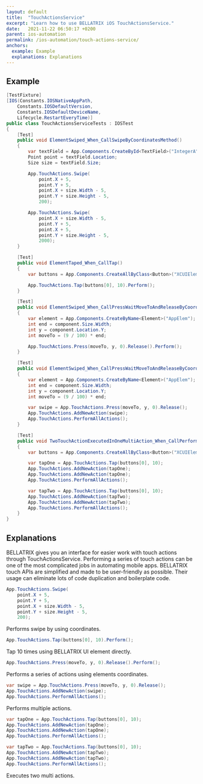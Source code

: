 ```yaml
---
layout: default
title:  "TouchActionsService"
excerpt: "Learn how to use BELLATRIX iOS TouchActionsService."
date:   2021-11-22 06:50:17 +0200
parent: ios-automation
permalink: /ios-automation/touch-actions-service/
anchors:
  example: Example
  explanations: Explanations
---
```

Example
-------
```csharp
[TestFixture]
[IOS(Constants.IOSNativeAppPath,
    Constants.IOSDefaultVersion,
    Constants.IOSDefaultDeviceName,
    Lifecycle.RestartEveryTime)]
public class TouchActionsServiceTests : IOSTest
{
    [Test]
    public void ElementSwiped_When_CallSwipeByCoordinatesMethod()
    {
        var textField = App.Components.CreateById<TextField>("IntegerA");
        Point point = textField.Location;
        Size size = textField.Size;

        App.TouchActions.Swipe(
            point.X + 5,
            point.Y + 5,
            point.X + size.Width - 5,
            point.Y + size.Height - 5,
            200);

        App.TouchActions.Swipe(
            point.X + size.Width - 5,
            point.Y + 5,
            point.X + 5,
            point.Y + size.Height - 5,
            2000);
    }

    [Test]
    public void ElementTaped_When_CallTap()
    {
        var buttons = App.Components.CreateAllByClass<Button>("XCUIElementTypeButton");

        App.TouchActions.Tap(buttons[0], 10).Perform();
    }

    [Test]
    public void ElementSwiped_When_CallPressWaitMoveToAndReleaseByCoordinates()
    {
        var element = App.Components.CreateByName<Element>("AppElem");
        int end = component.Size.Width;
        int y = component.Location.Y;
        int moveTo = (9 / 100) * end;

        App.TouchActions.Press(moveTo, y, 0).Release().Perform();
    }

    [Test]
    public void ElementSwiped_When_CallPressWaitMoveToAndReleaseByCoordinatesMultiAction()
    {
        var element = App.Components.CreateByName<Element>("AppElem");
        int end = component.Size.Width;
        int y = component.Location.Y;
        int moveTo = (9 / 100) * end;

        var swipe = App.TouchActions.Press(moveTo, y, 0).Release();
        App.TouchActions.AddNewAction(swipe);
        App.TouchActions.PerformAllActions();
    }

    [Test]
    public void TwoTouchActionExecutedInOneMultiAction_When_CallPerformAllActions()
    {
        var buttons = App.Components.CreateAllByClass<Button>("XCUIElementTypeButton");

        var tapOne = App.TouchActions.Tap(buttons[0], 10);
        App.TouchActions.AddNewAction(tapOne);
        App.TouchActions.AddNewAction(tapOne);
        App.TouchActions.PerformAllActions();

        var tapTwo = App.TouchActions.Tap(buttons[0], 10);
        App.TouchActions.AddNewAction(tapTwo);
        App.TouchActions.AddNewAction(tapTwo);
        App.TouchActions.PerformAllActions();
    }
}
```

Explanations
------------
BELLATRIX gives you an interface for easier work with touch actions through TouchActionsService. Performing a series of touch actions can be one of the most complicated jobs in automating mobile apps. BELLATRIX touch APIs are simplified and made to be user-friendly as possible. Their usage can eliminate lots of code duplication and boilerplate code.
```csharp
App.TouchActions.Swipe(
    point.X + 5,
    point.Y + 5,
    point.X + size.Width - 5,
    point.Y + size.Height - 5,
    200);
```
Performs swipe by using coordinates.
```csharp
App.TouchActions.Tap(buttons[0], 10).Perform();
```
Tap 10 times using BELLATRIX UI element directly.
```csharp
App.TouchActions.Press(moveTo, y, 0).Release().Perform();
```
Performs a series of actions using elements coordinates.
```csharp
var swipe = App.TouchActions.Press(moveTo, y, 0).Release();
App.TouchActions.AddNewAction(swipe);
App.TouchActions.PerformAllActions();
```
Performs multiple actions.
```csharp
var tapOne = App.TouchActions.Tap(buttons[0], 10);
App.TouchActions.AddNewAction(tapOne);
App.TouchActions.AddNewAction(tapOne);
App.TouchActions.PerformAllActions();

var tapTwo = App.TouchActions.Tap(buttons[0], 10);
App.TouchActions.AddNewAction(tapTwo);
App.TouchActions.AddNewAction(tapTwo);
App.TouchActions.PerformAllActions();
```
Executes two multi actions.